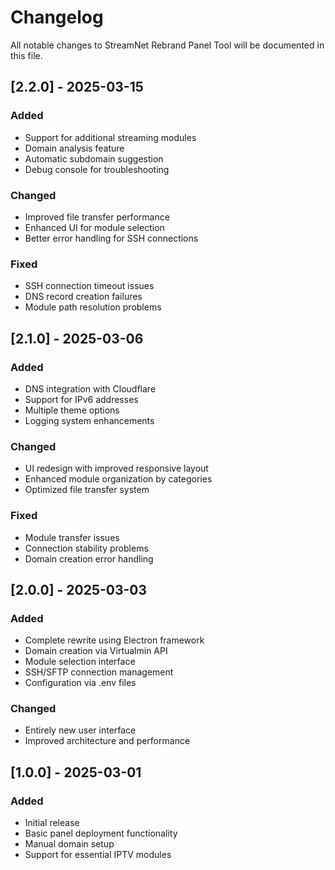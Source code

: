 # Changelog

All notable changes to StreamNet Rebrand Panel Tool will be documented in this file.

## [2.2.0] - 2025-03-15

### Added

- Support for additional streaming modules
- Domain analysis feature
- Automatic subdomain suggestion
- Debug console for troubleshooting

### Changed

- Improved file transfer performance
- Enhanced UI for module selection
- Better error handling for SSH connections

### Fixed

- SSH connection timeout issues
- DNS record creation failures
- Module path resolution problems

## [2.1.0] - 2025-03-06

### Added

- DNS integration with Cloudflare
- Support for IPv6 addresses
- Multiple theme options
- Logging system enhancements

### Changed

- UI redesign with improved responsive layout
- Enhanced module organization by categories
- Optimized file transfer system

### Fixed

- Module transfer issues
- Connection stability problems
- Domain creation error handling

## [2.0.0] - 2025-03-03

### Added

- Complete rewrite using Electron framework
- Domain creation via Virtualmin API
- Module selection interface
- SSH/SFTP connection management
- Configuration via .env files

### Changed

- Entirely new user interface
- Improved architecture and performance

## [1.0.0] - 2025-03-01

### Added

- Initial release
- Basic panel deployment functionality
- Manual domain setup
- Support for essential IPTV modules
